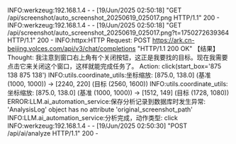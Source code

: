 INFO:werkzeug:192.168.1.4 - - [19/Jun/2025 02:50:18] "GET /api/screenshot/auto_screenshot_20250619_025017.png HTTP/1.1" 200 -
INFO:werkzeug:192.168.1.4 - - [19/Jun/2025 02:50:18] "GET /api/screenshot/auto_screenshot_20250619_025017.png?t=1750272639364 HTTP/1.1" 200 -
INFO:httpx:HTTP Request: POST https://ark.cn-beijing.volces.com/api/v3/chat/completions "HTTP/1.1 200 OK"
【结果】
 Thought: 我注意到窗口右上角有个关闭按钮，这正是我要找的目标。现在我需要点击它来关闭这个窗口，这样就能完成任务了。
Action: click(start_box='<bbox>875 138 875 138</bbox>')
INFO:utils.coordinate_utils:坐标缩放: [875.0, 138.0] (基准 (1000, 1000)) -> [2240, 220] (目标 (2560, 1600))
INFO:utils.coordinate_utils:坐标缩放: [875.0, 138.0] (基准 (1000, 1000)) -> [1512, 149] (目标 (1728, 1080))
ERROR:LLM.ai_automation_service:保存分析记录到数据库时发生异常: 'AnalysisLog' object has no attribute 'original_screenshot_path'
INFO:LLM.ai_automation_service:分析完成，动作类型: click
INFO:werkzeug:192.168.1.4 - - [19/Jun/2025 02:50:30] "POST /api/ai/analyze HTTP/1.1" 200 -
